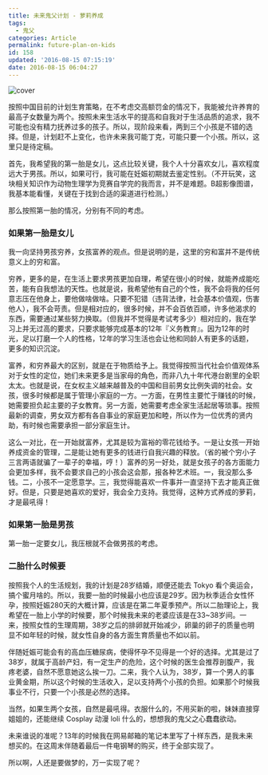 ```yaml
---
title: 未来鬼父计划 - 萝莉养成
tags:
  - 鬼父
categories: Article
permalink: future-plan-on-kids
id: 158
updated: '2016-08-15 07:15:19'
date: 2016-08-15 06:04:27
---
```


![cover](https://cat.yufan.me/cats/2016-08-15-kids2.jpg)

按照中国目前的计划生育策略，在不考虑交高额罚金的情况下，我能被允许养育的最高子女数量为两个。按照未来生活水平的提高和自我对于生活品质的追求，我不可能也没有精力抚养过多的孩子。所以，现阶段来看，两到三个小孩是不错的选择。但是，计划赶不上变化，也许未来我可能丁克，可能只要一个小孩。所以，这里只是待定稿。

<!--more-->

首先，我希望我的第一胎是女儿，这点比较关键，我个人十分喜欢女儿，喜欢程度远大于男孩。所以，如果可行，我可能在妊娠初期就去鉴定性别。（不开玩笑，这块相关知识作为动物生理学为竞赛自学完的我而言，并不是难题。B超影像图谱，我基本能看懂，关键在于找到合适的渠道进行检测。）

那么按照第一胎的情况，分别有不同的考虑。

### 如果第一胎是女儿

我一向坚持男孩穷养，女孩富养的观点。但是说明的是，这里的穷和富并不是传统意义上的穷和富。

穷养，更多的是，在生活上要求男孩更加自理，希望在很小的时候，就能养成能吃苦，能有自我想法的天性。也就是说，我希望他有自己的个性，我不会将我的任何意志压在他身上，要他做啥做啥。只要不犯错（违背法律，社会基本价值观，伤害他人），我不会苛责。但是相对应的，很多时候，并不会百依百顺，许多他渴求的东西，需要通过某些努力换取。（但我并不觉得是考试考多少）相对应的，我在学习上并无过高的要求，只要求能够完成基本的12年『义务教育』。因为12年的时光，足以打磨一个人的性格，12年的学习生活也会让他和同龄人有更多的话题，更多的知识沉淀。

富养，和穷养最大的区别，就是在于物质给予上。我觉得按照当代社会价值观体系对于女性的定位，她们未来更多是当家母的角色，而非八九十年代港台剧里的全职太太。也就是说，在女权主义越来越普及的中国和目前男女比例失调的社会。女孩，很多时候都是属于管理小家庭的一方。一方面，在男性主要忙于赚钱的时候，她需要担负起主要的子女教育。另一方面，她需要考虑全家生活起居等琐事。按照最新的调查，男女双方都有各自事业的家庭更加和睦，所以作为一位优秀的贤内助，有时候也需要承担一部分家庭生计。

这么一对比，在一开始就富养，尤其是较为富裕的零花钱给予。一是让女孩一开始养成资金的管理，二是能让她有更多的钱进行自我兴趣的释放。（省的被个穷小子三言两语就骗了一辈子的幸福，哼！）富养的另一好处，就是女孩子的各方面能力会更加多样，我不会要求自己的小孩会这会那，报各种艺术班。一，我没那么多钱。二，小孩不一定愿意学。三，我觉得能喜欢一件事并一直坚持下去才能真正做好。但是，只要是她喜欢的爱好，我会全力支持。我觉得，这种方式养成的萝莉，才是最吼得！

### 如果第一胎是男孩

第一胎一定要女儿，我压根就不会做男孩的考虑。

### 二胎什么时候要

按照我个人的生活规划，我的计划是28岁结婚，顺便还能去 Tokyo 看个奥运会，搞个蜜月啥的。所以，我要一胎的时候最小也应该是29岁。因为秋季适合女性怀孕，按照妊娠280天的大概计算，应该是在第二年夏季预产。所以二胎理论上，我希望在一胎上小学的时候要，那个时候我未来的老婆应该是在33~38岁间。一来，按照女性的生理周期，38岁之后的排卵就开始减少，卵巢的卵子的质量也明显不如年轻的时候，就女性自身的各方面生育质量也不如以前。

伴随妊娠可能会有的高血压糖尿病，使得怀孕不见得是一个好的选择。尤其是过了38岁，就属于高龄产妇，有一定生产的危险，这个时候的医生会推荐剖腹产，我疼老婆，自然不愿意她这么挨一刀。二来，我个人认为，38岁，算一个男人的事业黄金期，所以这个时候的生活收入，足以支持两个小孩的负担。如果那个时候我事业不行，只要一个小孩是必然的选择。

当然，如果生两个女孩，自然是最吼得。衣服什么的，不用买新的啦，妹妹直接穿姐姐的，还能继续 Cosplay 动漫 loli 什么的，想想我的鬼父之心蠢蠢欲动。

未来谁说的准呢？13年的时候我在网易邮箱的笔记本里写了十样东西，是我未来想买的。在这周末伴随着最后一件电钢琴的购买，终于全部实现了。

所以啊，人还是要做梦的，万一实现了呢？
